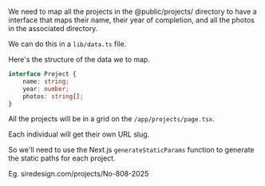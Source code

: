 We need to map all the projects in the @public/projects/ directory to have a interface that maps their name, their year of completion, and all the photos in the associated directory. 

We can do this in a `lib/data.ts` file. 

Here's the structure of the data we to map.


``` typescript
interface Project {
    name: string;
    year: number;
    photos: string[];
}
```

All the projects will be in a grid on the `/app/projects/page.tsx`. 

Each individual will get their own URL slug. 

So we'll need to use the Next.js `generateStaticParams` function to generate the static paths for each project. 

Eg. siredesign.com/projects/No-808-2025